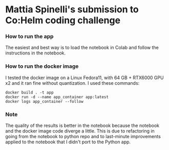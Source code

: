 # Mattia Spinelli's submission to Co:Helm coding challenge

### How to run the app
The easiest and best way is to load the notebook in Colab and follow the instructions in the notebook.

### How to run the docker image
I tested the docker image on a Linux Fedora11, with 64 GB + RTX6000 GPU x2 and it ran fine without quantization.
I used these commands:
```
docker build . -t app
docker run -d --name app_container app:latest
docker logs app_container --follow 
```

### Note
The quality of the results is better in the notebook because the notebook and the docker image code diverge a little. This is due to refactoring in going from the notebook to python repo and to last-minute improvements applied to the notebook that I didn't port to the Python app.
